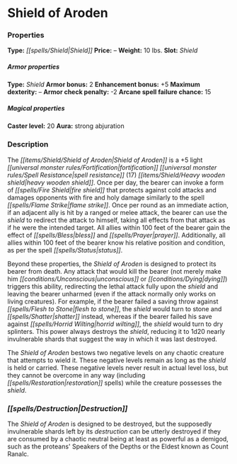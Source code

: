 ﻿---
Title: "Shield of Aroden"
Type: "Shield"
Price: "–"
Weight: "10 lbs."
Slot: "Shield"
Armor properties Type: "Shield"
Armor bonus: "2"
Enhancement bonus: "+5"
Maximum dexterity: "–"
Armor check penalty: "-2"
Arcane spell failure chance: "15"
Caster level: "20"
Aura: "strong abjuration"
Description: |
  "The _Shield of Aroden_ is a _+5 light fortification spell resistance (17) heavy wooden shield_. Once per day, the bearer can invoke a form of _fire shield_ that protects against cold attacks and damages opponents with fire and holy damage similarly to the spell _flame strike_. Once per round as an immediate action, if an adjacent ally is hit by a ranged or melee attack, the bearer can use the shield to redirect the attack to himself, taking all effects from that attack as if he were the intended target. All allies within 100 feet of the bearer gain the effect of _bless_ and _prayer_. Additionally, all allies within 100 feet of the bearer know his relative position and condition, as per the spell _status_.
  Beyond these properties, the _Shield of Aroden_ is designed to protect its bearer from death. Any attack that would kill the bearer (not merely make him unconscious or dying) triggers this ability, redirecting the lethal attack fully upon the shield and leaving the bearer unharmed (even if the attack normally only works on living creatures). For example, if the bearer failed a saving throw against _flesh to stone_, the shield would turn to stone and shatter instead, whereas if the bearer failed his save against _horrid wilting_, the shield would turn to dry splinters. This power always destroys the shield, reducing it to 1d20 nearly invulnerable shards that suggest the way in which it was last destroyed.
  The _Shield of Aroden_ bestows two negative levels on any chaotic creature that attempts to wield it. These negative levels remain as long as the shield is held or carried. These negative levels never result in actual level loss, but they cannot be overcome in any way (including _restoration_ spells) while the creature possesses the shield."
Destruction: |
  "The _Shield of Aroden_ is designed to be destroyed, but the supposedly invulnerable shards left by its destruction can be utterly destroyed if they are consumed by a chaotic neutral being at least as powerful as a demigod, such as the proteans' Speakers of the Depths or the Eldest known as Count Ranalc."
Sources: "['Artifacts and Legends', 'Gods and Magic', 'Inner Sea World Guide']"
---

# Shield of Aroden

### Properties

**Type:** _[[spells/Shield|Shield]]_ **Price:** – **Weight:** 10 lbs. **Slot:** _Shield_

##### Armor properties

**Type:** _Shield_ **Armor bonus:** 2 **Enhancement bonus:** +5 **Maximum dexterity:** – **Armor check penalty:** -2 **Arcane spell failure chance:** 15

##### Magical properties

**Caster level:** 20 **Aura:** strong abjuration

### Description

The _[[items/Shield/Shield of Aroden|Shield of Aroden]]_ is a +5 light _[[universal monster rules/Fortification|fortification]]_ _[[universal monster rules/Spell Resistance|spell resistance]]_ (17) _[[items/Shield/Heavy wooden shield|heavy wooden shield]]_. Once per day, the bearer can invoke a form of _[[spells/Fire Shield|fire shield]]_ that protects against cold attacks and damages opponents with fire and holy damage similarly to the spell _[[spells/Flame Strike|flame strike]]_. Once per round as an immediate action, if an adjacent ally is hit by a ranged or melee attack, the bearer can use the _shield_ to redirect the attack to himself, taking all effects from that attack as if he were the intended target. All allies within 100 feet of the bearer gain the effect of _[[spells/Bless|bless]]_ and _[[spells/Prayer|prayer]]_. Additionally, all allies within 100 feet of the bearer know his relative position and condition, as per the spell _[[spells/Status|status]]_.

Beyond these properties, the _Shield of Aroden_ is designed to protect its bearer from death. Any attack that would kill the bearer (not merely make him _[[conditions/Unconscious|unconscious]]_ or _[[conditions/Dying|dying]]_) triggers this ability, redirecting the lethal attack fully upon the _shield_ and leaving the bearer unharmed (even if the attack normally only works on living creatures). For example, if the bearer failed a saving throw against _[[spells/Flesh to Stone|flesh to stone]]_, the _shield_ would turn to stone and _[[spells/Shatter|shatter]]_ instead, whereas if the bearer failed his save against _[[spells/Horrid Wilting|horrid wilting]]_, the _shield_ would turn to dry splinters. This power always destroys the _shield_, reducing it to 1d20 nearly invulnerable shards that suggest the way in which it was last destroyed.

The _Shield of Aroden_ bestows two negative levels on any chaotic creature that attempts to wield it. These negative levels remain as long as the _shield_ is held or carried. These negative levels never result in actual level loss, but they cannot be overcome in any way (including _[[spells/Restoration|restoration]]_ spells) while the creature possesses the _shield_.

### _[[spells/Destruction|Destruction]]_

The _Shield of Aroden_ is designed to be destroyed, but the supposedly invulnerable shards left by its _destruction_ can be utterly destroyed if they are consumed by a chaotic neutral being at least as powerful as a demigod, such as the proteans' Speakers of the Depths or the Eldest known as Count Ranalc.

